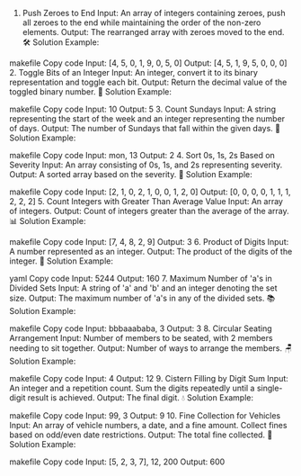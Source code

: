 1. Push Zeroes to End
Input: An array of integers containing zeroes, push all zeroes to the end while maintaining the order of the non-zero elements.
Output: The rearranged array with zeroes moved to the end.
🛠️ Solution Example:

makefile
Copy code
Input: [4, 5, 0, 1, 9, 0, 5, 0]
Output: [4, 5, 1, 9, 5, 0, 0, 0]
2. Toggle Bits of an Integer
Input: An integer, convert it to its binary representation and toggle each bit.
Output: Return the decimal value of the toggled binary number.
🔄 Solution Example:

makefile
Copy code
Input: 10
Output: 5
3. Count Sundays
Input: A string representing the start of the week and an integer representing the number of days.
Output: The number of Sundays that fall within the given days.
📅 Solution Example:

makefile
Copy code
Input: mon, 13
Output: 2
4. Sort 0s, 1s, 2s Based on Severity
Input: An array consisting of 0s, 1s, and 2s representing severity.
Output: A sorted array based on the severity.
🚥 Solution Example:

makefile
Copy code
Input: [2, 1, 0, 2, 1, 0, 0, 1, 2, 0]
Output: [0, 0, 0, 0, 1, 1, 1, 2, 2, 2]
5. Count Integers with Greater Than Average Value
Input: An array of integers.
Output: Count of integers greater than the average of the array.
📊 Solution Example:

makefile
Copy code
Input: [7, 4, 8, 2, 9]
Output: 3
6. Product of Digits
Input: A number represented as an integer.
Output: The product of the digits of the integer.
🔢 Solution Example:

yaml
Copy code
Input: 5244
Output: 160
7. Maximum Number of 'a's in Divided Sets
Input: A string of 'a' and 'b' and an integer denoting the set size.
Output: The maximum number of 'a's in any of the divided sets.
📚 Solution Example:

makefile
Copy code
Input: bbbaaababa, 3
Output: 3
8. Circular Seating Arrangement
Input: Number of members to be seated, with 2 members needing to sit together.
Output: Number of ways to arrange the members.
🪑 Solution Example:

makefile
Copy code
Input: 4
Output: 12
9. Cistern Filling by Digit Sum
Input: An integer and a repetition count. Sum the digits repeatedly until a single-digit result is achieved.
Output: The final digit.
💧 Solution Example:

makefile
Copy code
Input: 99, 3
Output: 9
10. Fine Collection for Vehicles
Input: An array of vehicle numbers, a date, and a fine amount. Collect fines based on odd/even date restrictions.
Output: The total fine collected.
🚗 Solution Example:

makefile
Copy code
Input: [5, 2, 3, 7], 12, 200
Output: 600
